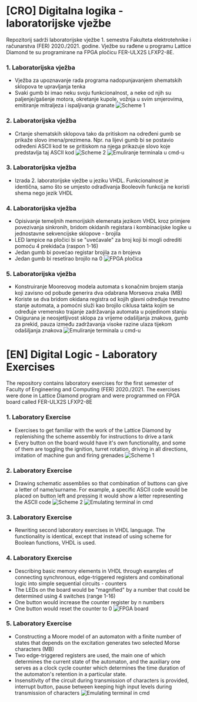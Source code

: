 # [CRO] Digitalna logika - laboratorijske vježbe

Repozitorij sadrži laboratorijske vježbe 1. semestra Fakulteta elektrotehnike i računarstva (FER) 2020./2021. godine. Vježbe su rađene u programu Lattice Diamond te su programirane na FPGA pločicu FER-ULX2S LFXP2-8E. 

### 1. Laboratorijska vježba 
 -  Vježba za upoznavanje rada programa nadopunjavanjem shematskih sklopova te upravljanja tenka
 - Svaki gumb bi imao neku svoju funkcionalnost, a neke od njih su paljenje/gašenje motora, okretanje kupole, vožnja u svim smjerovima, emitiranje mitraljeza i ispaljivanja granate
![Scheme 1](Images/scheme1)

### 2. Laboratorijska vježba

- Crtanje shematskih sklopova tako da pritiskom na određeni gumb se prikaže slovo imena/prezimena. Npr. na lijevi gumb bi se postavio određeni ASCII kod te se pritiskom na njega prikazuje slovo koje predstavlja taj ASCII kod
 ![Scheme 2](Images/scheme2)
 ![Emuliranje terminala u cmd-u](Images/terminal2.png)

### 3. Laboratorijska vježba 

- Izrada 2. laboratorijske vježbe u jeziku VHDL. Funkcionalnost je identična, samo što se umjesto odrađivanja Booleovih funkcija ne koristi shema nego jezik VHDL
 
### 4. Laboratorijska vježba 

- Opisivanje temeljnih memorijskih elemenata jezikom VHDL kroz primjere povezivanja sinkronih, bridom okidanih registara i kombinacijske logike u jednostavne sekvencijske sklopove - brojila
- LED lampice na pločici bi se "uvećavale" za broj koji bi mogli odrediti pomoću 4 prekidača (raspon 1-16)
- Jedan gumb bi povećao registar brojila za n brojeva
- Jedan gumb bi resetirao brojilo na 0
![FPGA pločica](Images/fpga.jpg)

### 5. Laboratorijska vježba 

- Konstruiranje Mooreovog modela automata s konačnim brojem stanja koji zavisno od pobude generira dva odabrana Morseova znaka (MB)
- Koriste se dva bridom okidana registra od kojih glavni određuje trenutno stanje automata, a pomoćni služi kao brojilo ciklusa takta kojim se određuje vremensko trajanje zadržavanja automata u pojedinom stanju
- Osigurana je neosjetljivost sklopa za vrijeme odašiljanja znakova, gumb za prekid, pauza između zadržavanja visoke razine ulaza tijekom odašiljanja znakova
![Emuliranje terminala u cmd-u](Images/terminal2.png)

# [EN] Digital Logic - Laboratory Exercises

The repository contains laboratory exercises for the first semester of Faculty of Engineering and Computing (FER) 2020./2021. The exercises were done in Lattice Diamond program and were programmed on FPGA board called FER-ULX2S LFXP2-8E

### 1. Laboratory Exercise
- Exercises to get familiar with the work of the Lattice Diamond by replenishing the scheme assembly for instructions to drive a tank
- Every button on the board would have it's own functionality, and some of them are toggling the ignition, turret rotation, driving in all directions, imitation of machine gun and firing grenades
![Scheme 1](Images/scheme1)

### 2. Laboratory Exercise

- Drawing schematic assemblies so that combination of buttons can give a letter of name/surname. For example, a specific ASCII code would be placed on button left and pressing it would show a letter representing the ASCII code
 ![Scheme 2](Images/scheme2)
 ![Emulating terminal in cmd](Images/terminal2.png)
 
### 3. Laboratory Exercise

- Rewriting second laboratory exercises in VHDL language. The functionality is identical, except that instead of using scheme for Boolean functions, VHDL is used.

### 4. Laboratory Exercise

- Describing basic memory elements in VHDL through examples of connecting synchronous, edge-triggered registers and combinational logic into simple sequential circuits - counters
- The LEDs on the board would be "magnified" by a number that could be determined using 4 switches (range 1-16)
- One button would increase the counter register by n numbers
- One button would reset the counter to 0
![FPGA board](Images/fpga.jpg)

### 5. Laboratory Exercise
- Constructing a Moore model of an automaton with a finite number of states that depends on the excitation generates two selected Morse characters (MB)
- Two edge-triggered registers are used, the main one of which determines the current state of the automaton, and the auxiliary one serves as a clock cycle counter which determines the time duration of the automaton's retention in a particular state.
- Insensitivity of the circuit during transmission of characters is provided, interrupt button, pause between keeping high input levels during transmission of characters
![Emulating terminal in cmd](Images/terminal1.png)